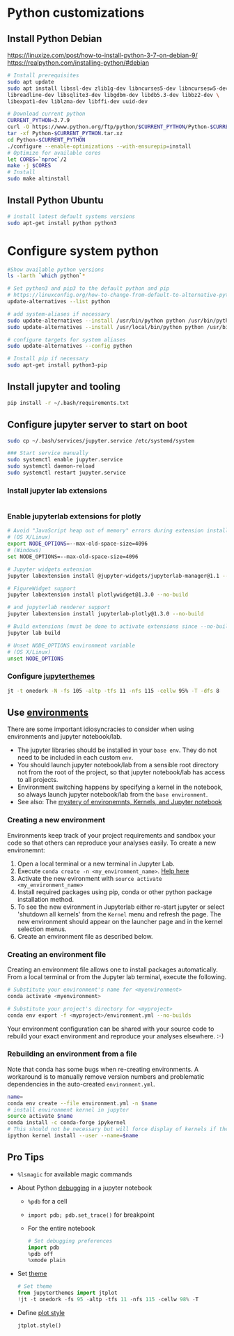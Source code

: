 # Python customizations
## Install Python Debian

https://linuxize.com/post/how-to-install-python-3-7-on-debian-9/
https://realpython.com/installing-python/#debian

```bash
# Install prerequisites
sudo apt update
sudo apt install libssl-dev zlib1g-dev libncurses5-dev libncursesw5-dev \
libreadline-dev libsqlite3-dev libgdbm-dev libdb5.3-dev libbz2-dev \
libexpat1-dev liblzma-dev libffi-dev uuid-dev

# Download current python
CURRENT_PYTHON=3.7.9
curl -O https://www.python.org/ftp/python/$CURRENT_PYTHON/Python-$CURRENT_PYTHON.tar.xz
tar -xf Python-$CURRENT_PYTHON.tar.xz
cd Python-$CURRENT_PYTHON
./configure --enable-optimizations --with-ensurepip=install
# Optimize for available cores
let CORES=`nproc`/2
make -j $CORES
# Install
sudo make altinstall
```

## Install Python Ubuntu
```bash
# install latest default systems versions
sudo apt-get install python python3
```
# Configure system python
```bash
#Show available python versions
ls -larth `which python`*

# Set python3 and pip3 to the default python and pip
# https://linuxconfig.org/how-to-change-from-default-to-alternative-python-version-on-debian-linux
update-alternatives --list python

# add system-aliases if necessary
sudo update-alternatives --install /usr/bin/python python /usr/bin/python2.7 1
sudo update-alternatives --install /usr/local/bin/python python /usr/bin/python3.8 2

# configure targets for system aliases
sudo update-alternatives --config python

# Install pip if necessary
sudo apt-get install python3-pip
```

## Install jupyter and tooling
```bash
pip install -r ~/.bash/requirements.txt
```

## Configure jupyter server to start on boot
```bash
sudo cp ~/.bash/services/jupyter.service /etc/systemd/system

### Start service manually
sudo systemctl enable jupyter.service
sudo systemctl daemon-reload
sudo systemctl restart jupyter.service
```

### Install jupyter lab extensions

```bash

```
### Enable jupyterlab extensions for plotly
```bash
# Avoid "JavaScript heap out of memory" errors during extension installation
# (OS X/Linux)
export NODE_OPTIONS=--max-old-space-size=4096
# (Windows)
set NODE_OPTIONS=--max-old-space-size=4096

# Jupyter widgets extension
jupyter labextension install @jupyter-widgets/jupyterlab-manager@1.1 --no-build

# FigureWidget support
jupyter labextension install plotlywidget@1.3.0 --no-build

# and jupyterlab renderer support
jupyter labextension install jupyterlab-plotly@1.3.0 --no-build

# Build extensions (must be done to activate extensions since --no-build is used above)
jupyter lab build

# Unset NODE_OPTIONS environment variable
# (OS X/Linux)
unset NODE_OPTIONS
```

### Configure [jupyterthemes](https://github.com/dunovank/jupyter-themes)

```bash
jt -t onedork -N -fs 105 -altp -tfs 11 -nfs 115 -cellw 95% -T -dfs 8
```

## Use [environments](https://conda.io/docs/user-guide/tasks/manage-environments.html)  

There are some important idiosyncracies to consider when using environments and jupyter notebook/lab.  

* The jupyter libraries should be installed in your `base env`. They do not need to be included in each custom `env`.  
* You should launch jupyter notebook/lab from a sensible root directory not from the root of the project, so that jupyter notebook/lab has access to all projects.
* Environment switching happens by specifying a kernel in the notebook, so always launch jupyter notebook/lab from the `base environment`.
* See also: The [mystery of environemnts, Kernels, and Jupyter notebook](https://github.com/Anaconda-Platform/nb_conda_kernels)

### Creating a new environment  

Environments keep track of your project requirements and sandbox your code so that others can reproduce your analyses easily. To create a new environemnt:

1. Open a local terminal or a new terminal in Jupyter Lab.  
2. Execute `conda create -n <my_environment_name>`. [Help here](https://conda.io/docs/commands/conda-create.html)  
3. Activate the new evironment with `source activate <my_environment_name>`
4. Install required packages using pip, conda or other python package installation method.
5. To see the new evironment in Jupyterlab either re-start jupyter or select 'shutdown all kernels' from the `Kernel` menu and refresh the page. The new environment should appear on the launcher page and in the kernel selection menus.
6. Create an environment file as described below.  

### Creating an environment file  

Creating an environment file allows one to install packages automatically.  
From a local terminal or from the Jupyter lab terminal, execute the following.  

```bash  
# Substitute your environment's name for <myenvironment>
conda activate <myenvironment>

# Substitute your project's directory for <myproject>
conda env export -f <myproject>/environment.yml --no-builds  
```

Your environment configuration can be shared with your source code to rebuild your exact environment and reproduce your analyses elsewhere. :-)

### Rebuilding an environment from a file  

Note that conda has some bugs when re-creating environments. A workaround is to manually remove version numbers and problematic dependencies in the auto-created `environment.yml`.

```bash
name=
conda env create --file environment.yml -n $name
# install environment kernel in jupyter
source activate $name
conda install -c conda-forge ipykernel
# This should not be necessary but will force display of kernels if they don't appear automatically
ipython kernel install --user --name=$name
```

## Pro Tips

* `%lsmagic` for available magic commands  
* About Python [debugging](https://stackoverflow.com/questions/32409629/what-is-the-right-way-to-debug-in-ipython-notebook) in a jupyter notebook  
  * `%pdb` for a cell  
  * `import pdb; pdb.set_trace()` for breakpoint  
  * For the entire notebook  

    ```python
    # Set debugging preferences
    import pdb
    %pdb off
    %xmode plain
    ```

* Set [theme](https://github.com/dunovank/jupyter-themes)

    ```python
    # Set theme
    from jupyterthemes import jtplot
    !jt -t onedork -fs 95 -altp -tfs 11 -nfs 115 -cellw 98% -T
    ```  

* Define [plot style](https://github.com/dunovank/jupyter-themes#set-plotting-style-from-within-notebook)  

    ```python
    jtplot.style()
    ```
